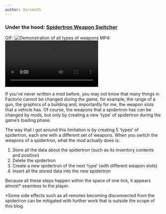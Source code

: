 ```yaml
---
author: Xorimuth
---
```


### Under the hood: [Spidertron Weapon Switcher](https://mods.factorio.com/SpidertronWeaponSwitcher)

GIF:
![Demonstration of all types of weapons](https://github.com/Xorimuth/Alt-F4/blob/master/submissions/SpidertronWeaponSwitcher/SWS-demo-gif.gif?raw=true)
MP4:
![Demonstration of all types of weapons](https://github.com/Xorimuth/Alt-F4/blob/master/submissions/SpidertronWeaponSwitcher/SWS-demo-mp4.mp4?raw=true)

If you’ve never written a mod before, you may not know that many things in Factorio cannot be changed _during the game_, for example, the range of a gun, the graphics of a building and, importantly for me, the weapon slots that a vehicle has. Of course, the weapons that a spidertron has _can_ be changed by mods, but only by creating a new ‘type’ of spidertron during the game’s loading phase.

The way that I got around this limitation is by creating 5 ‘types’ of spidertron, each one with a different set of weapons. When you switch the weapons of a spidertron, what the mod actually does is:

1) Store all the data about the spidertron (such as its inventory contents and position)
2) Delete the spidertron
3) Create a new spidertron of the next ‘type’ (with different weapon slots)
4) Insert all the stored data into the new spidertron

Because all these steps happen within the space of one tick, it appears almost* seamless to the player.

*Some side effects such as all remotes becoming disconnected from the spidertron can be mitigated with further work that is outside the scope of this blog.
